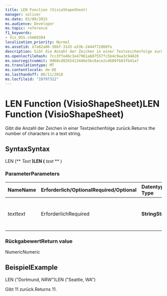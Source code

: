 ```yaml
---
title: LEN Function (VisioShapeSheet)
manager: soliver
ms.date: 03/09/2015
ms.audience: Developer
ms.topic: reference
f1_keywords:
- Vis_DSS.chm60104
localization_priority: Normal
ms.assetid: e7a62a86-36bf-31d3-a33b-2444f72d60fe
description: Gibt die Anzahl der Zeichen in einer Textzeichenfolge zurück.
ms.openlocfilehash: 7cc3ffe46c3e47961a687557fc5b4c9aa3c94828
ms.sourcegitcommit: 9d60cd82b5413446e5bc8ace2cd689f683fb41a7
ms.translationtype: MT
ms.contentlocale: de-DE
ms.lasthandoff: 06/11/2018
ms.locfileid: "19797312"
---
```

# <a name="len-function-visioshapesheet"></a><span data-ttu-id="09b9f-103">LEN Function (VisioShapeSheet)</span><span class="sxs-lookup"><span data-stu-id="09b9f-103">LEN Function (VisioShapeSheet)</span></span>

<span data-ttu-id="09b9f-104">Gibt die Anzahl der Zeichen in einer Textzeichenfolge zurück.</span><span class="sxs-lookup"><span data-stu-id="09b9f-104">Returns the number of characters in a text string.</span></span>
  
## <a name="syntax"></a><span data-ttu-id="09b9f-105">Syntax</span><span class="sxs-lookup"><span data-stu-id="09b9f-105">Syntax</span></span>

<span data-ttu-id="09b9f-106">LEN (** *Text* **)</span><span class="sxs-lookup"><span data-stu-id="09b9f-106">LEN (** *text* ** )</span></span> 
  
### <a name="parameters"></a><span data-ttu-id="09b9f-107">Parameter</span><span class="sxs-lookup"><span data-stu-id="09b9f-107">Parameters</span></span>

|<span data-ttu-id="09b9f-108">**Name**</span><span class="sxs-lookup"><span data-stu-id="09b9f-108">**Name**</span></span>|<span data-ttu-id="09b9f-109">**Erforderlich/Optional**</span><span class="sxs-lookup"><span data-stu-id="09b9f-109">**Required/Optional**</span></span>|<span data-ttu-id="09b9f-110">**Datentyp**</span><span class="sxs-lookup"><span data-stu-id="09b9f-110">**Data Type**</span></span>|<span data-ttu-id="09b9f-111">**Beschreibung**</span><span class="sxs-lookup"><span data-stu-id="09b9f-111">**Description**</span></span>|
|:-----|:-----|:-----|:-----|
| <span data-ttu-id="09b9f-112">_text_</span><span class="sxs-lookup"><span data-stu-id="09b9f-112">_text_</span></span> <br/> |<span data-ttu-id="09b9f-113">Erforderlich</span><span class="sxs-lookup"><span data-stu-id="09b9f-113">Required</span></span>  <br/> |<span data-ttu-id="09b9f-114">**String**</span><span class="sxs-lookup"><span data-stu-id="09b9f-114">**String**</span></span> <br/> |<span data-ttu-id="09b9f-115">Die Zeichenfolge, deren Länge ermittelt werden soll.</span><span class="sxs-lookup"><span data-stu-id="09b9f-115">The character string whose length you want to find.</span></span>  <br/> |
   
### <a name="return-value"></a><span data-ttu-id="09b9f-116">Rückgabewert</span><span class="sxs-lookup"><span data-stu-id="09b9f-116">Return value</span></span>

<span data-ttu-id="09b9f-117">Numeric</span><span class="sxs-lookup"><span data-stu-id="09b9f-117">Numeric</span></span>
  
## <a name="example"></a><span data-ttu-id="09b9f-118">Beispiel</span><span class="sxs-lookup"><span data-stu-id="09b9f-118">Example</span></span>

<span data-ttu-id="09b9f-119">LEN ("Dortmund, NRW")</span><span class="sxs-lookup"><span data-stu-id="09b9f-119">LEN ("Seattle, WA")</span></span> 
  
<span data-ttu-id="09b9f-120">Gibt 11 zurück.</span><span class="sxs-lookup"><span data-stu-id="09b9f-120">Returns 11.</span></span> 
  

